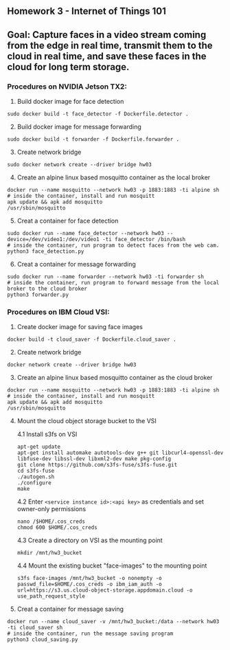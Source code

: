 ## Homework 3 - Internet of Things 101
## Goal: Capture faces in a video stream coming from the edge in real time, transmit them to the cloud in real time, and save these faces in the cloud for long term storage.

### Procedures on NVIDIA Jetson TX2:
1. Build docker image for face detection
```
sudo docker build -t face_detector -f Dockerfile.detector .
```
2. Build docker image for message forwarding
```
sudo docker build -t forwarder -f Dockerfile.forwarder .
```
3. Create network bridge
```
sudo docker network create --driver bridge hw03
```
4. Create an alpine linux based mosquitto container as the local broker
```
docker run --name mosquitto --network hw03 -p 1883:1883 -ti alpine sh
# inside the container, install and run mosquitt
apk update && apk add mosquitto
/usr/sbin/mosquitto
```
5. Creat a container for face detection
```
sudo docker run --name face_detector --network hw03 --device=/dev/video1:/dev/video1 -ti face_detector /bin/bash
# inside the container, run program to detect faces from the web cam.
python3 face_detection.py
```
6. Creat a container for message forwarding
```
sudo docker run --name forwarder --network hw03 -ti forwarder sh
# inside the container, run program to forward message from the local broker to the cloud broker
python3 forwarder.py
```
### Procedures on IBM Cloud VSI:
1. Create docker image for saving face images
```
docker build -t cloud_saver -f Dockerfile.cloud_saver .
```
2.  Create network bridge
```
docker network create --driver bridge hw03
```

3. Create an alpine linux based mosquitto container as the cloud broker
```
docker run --name mosquitto --network hw03 -p 1883:1883 -ti alpine sh
# inside the container, install and run mosquitt
apk update && apk add mosquitto
/usr/sbin/mosquitto
```
4. Mount the cloud object storage bucket to the VSI

  	4.1 Install s3fs on VSI
    ```
    apt-get update
    apt-get install automake autotools-dev g++ git libcurl4-openssl-dev libfuse-dev libssl-dev libxml2-dev make pkg-config
    git clone https://github.com/s3fs-fuse/s3fs-fuse.git
    cd s3fs-fuse
    ./autogen.sh
    ./configure
    make
    ```
    4.2 Enter ```<service instance id>:<api key>``` as credentials and set owner-only permissions
    ```
    nano /$HOME/.cos_creds
    chmod 600 $HOME/.cos_creds
    ```
    4.3 Create a directory on VSI as the mounting point
    ```
    mkdir /mnt/hw3_bucket
    ```
    4.4 Mount the existing bucket "face-images" to the mounting point
    ```
    s3fs face-images /mnt/hw3_bucket -o nonempty -o passwd_file=$HOME/.cos_creds -o ibm_iam_auth -o url=https://s3.us.cloud-object-storage.appdomain.cloud -o use_path_request_style
    ```
5. Creat a container for message saving
```
docker run --name cloud_saver -v /mnt/hw3_bucket:/data --network hw03 -ti cloud_saver sh
# inside the container, run the message saving program
python3 cloud_saving.py
```



